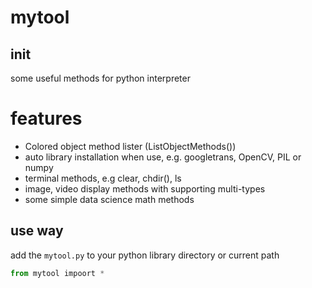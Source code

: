 # mytool

## init

some useful methods for python interpreter

# features

- Colored object method lister (ListObjectMethods())
- auto library installation when use, e.g. googletrans, OpenCV, PIL or numpy
- terminal methods, e.g clear, chdir(), ls
- image, video display methods with supporting multi-types
- some simple data science math methods

## use way

add the `mytool.py` to your python library directory or current path

```python
from mytool impoort *
```
